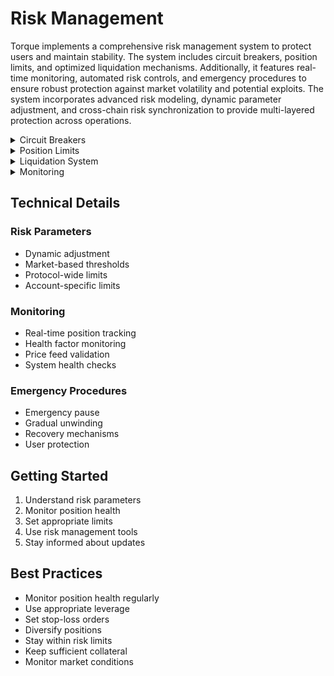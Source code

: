 # Risk Management

Torque implements a comprehensive risk management system to protect users and maintain stability. The system includes circuit breakers, position limits, and optimized liquidation mechanisms. Additionally, it features real-time monitoring, automated risk controls, and emergency procedures to ensure robust protection against market volatility and potential exploits. The system incorporates advanced risk modeling, dynamic parameter adjustment, and cross-chain risk synchronization to provide multi-layered protection across operations.

<div class="faq-container">

<details>
<summary>Circuit Breakers</summary>
<div>
Price deviation protection with volume-based triggers, time-based cooldowns, and gradual resumption.
</div>
</details>

<details>
<summary>Position Limits</summary>
<div>
Maximum position sizes, leverage caps, collateral requirements, and cross-position limits.
</div>
</details>

<details>
<summary>Liquidation System</summary>
<div>
Automated liquidations with keeper incentives, partial liquidation support, and emergency procedures.
</div>
</details>

<details>
<summary>Monitoring</summary>
<div>
Real-time position tracking, health factor monitoring, price feed validation, and system health checks.
</div>
</details>

</div>

## Technical Details

### Risk Parameters
- Dynamic adjustment
- Market-based thresholds
- Protocol-wide limits
- Account-specific limits

### Monitoring
- Real-time position tracking
- Health factor monitoring
- Price feed validation
- System health checks

### Emergency Procedures
- Emergency pause
- Gradual unwinding
- Recovery mechanisms
- User protection

## Getting Started

1. Understand risk parameters
2. Monitor position health
3. Set appropriate limits
4. Use risk management tools
5. Stay informed about updates

## Best Practices

- Monitor position health regularly
- Use appropriate leverage
- Set stop-loss orders
- Diversify positions
- Stay within risk limits
- Keep sufficient collateral
- Monitor market conditions 